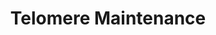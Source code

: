 ---
annotations:
- id: PW:0000085
  parent: regulatory pathway
  type: Pathway Ontology
  value: pathway pertinent to DNA replication and repair, cell cycle, maintenance
    of genomic integrity, RNA and protein biosynthesis
authors:
- MaintBot
- ReactomeTeam
- Anwesha
- Fehrhart
description: Telomeres are protein-DNA complexes at the ends of linear chromosomes
  that are important for genome stability. Telomeric DNA in humans, as in many eukaryotic
  organisms, consists of tandem repeats (Blackburn and Gall 1978; Moyzis et al. 1988;
  Meyne et al. 1989). The repeats at human telomeres are composed of TTAGGG sequences
  and stretch for several kilobase pairs. Another feature of telomeric DNA in many
  eukaryotes is a G-rich 3' single strand overhang, which in humans is estimated to
  be approximately 50-300 bases long (Makarov et al. 1997; Wright et al. 1997; Huffman
  et al. 2000). Telomeric DNA isolated from humans and several other organisms can
  form a lasso-type structure called a t-loop in which the 3' single-strand end is
  presumed to invade the double stranded telomeric DNA repeat tract (Griffith et al.
  1999). Telomeric DNA is bound by multiple protein factors that play important roles
  in regulating telomere length and in protecting the chromosome end from recombination,
  non-homologous end-joining, DNA damage signaling, and unregulated nucleolytic attack
  (reviewed in de Lange 2005).<br><br>DNA attrition can occur at telomeres, which
  can impact cell viability. Attrition can occur owing to the "end-replication problem",
  a consequence of the mechanism of lagging-strand synthesis (Watson 1972; Olovnikov
  1973). Besides incomplete replication, nucleolytic processing also likely contributes
  to telomere attrition (Huffman et al. 2000). If telomeres become critically shortened,
  replicative senescence can result (Harley et al. 1990). Thus, in order to undergo
  multiple divisions, cells need a mechanism to replenish the sequence at their chromosome
  ends.<br><br>The primary means for maintaining the sequence at chromosome ends in
  many eukaryotic organisms, including humans, is based on telomerase (Greider and
  Blackburn, 1985; Morin 1989). Telomerase is a ribonucleoprotein complex minimally
  composed of a conserved protein subunit containing a reverse transcriptase domain
  (telomerase reverse transcriptase, TERT) (Lingner et al. 1997; Nakamura et al. 1997)
  and a template-containing RNA (telomerase RNA component, TERC, TR, TER) (Greider
  and Blackburn, 1987; Feng et al 1995). Telomerase uses the RNA template to direct
  addition of multiple tandem repeats to the 3' G-rich single strand overhang. Besides
  extension by telomerase, maintenance of telomeric DNA involves additional activities,
  including C-strand synthesis, which fills in the opposing strand, and nucleolytic
  processing, which likely contributes to the generation of the 3' overhang.  View
  original pathway at [http://www.reactome.org/PathwayBrowser/#DIAGRAM=157579 Reactome].
last-edited: 2021-01-25
organisms:
- Homo sapiens
redirect_from:
- /index.php/Pathway:WP1928
- /instance/WP1928
revision: null
schema-jsonld:
- '@context': https://schema.org/
  '@id': https://wikipathways.github.io/pathways/WP1928.html
  '@type': Dataset
  creator:
    '@type': Organization
    name: WikiPathways
  description: Telomeres are protein-DNA complexes at the ends of linear chromosomes
    that are important for genome stability. Telomeric DNA in humans, as in many eukaryotic
    organisms, consists of tandem repeats (Blackburn and Gall 1978; Moyzis et al.
    1988; Meyne et al. 1989). The repeats at human telomeres are composed of TTAGGG
    sequences and stretch for several kilobase pairs. Another feature of telomeric
    DNA in many eukaryotes is a G-rich 3' single strand overhang, which in humans
    is estimated to be approximately 50-300 bases long (Makarov et al. 1997; Wright
    et al. 1997; Huffman et al. 2000). Telomeric DNA isolated from humans and several
    other organisms can form a lasso-type structure called a t-loop in which the 3'
    single-strand end is presumed to invade the double stranded telomeric DNA repeat
    tract (Griffith et al. 1999). Telomeric DNA is bound by multiple protein factors
    that play important roles in regulating telomere length and in protecting the
    chromosome end from recombination, non-homologous end-joining, DNA damage signaling,
    and unregulated nucleolytic attack (reviewed in de Lange 2005).<br><br>DNA attrition
    can occur at telomeres, which can impact cell viability. Attrition can occur owing
    to the "end-replication problem", a consequence of the mechanism of lagging-strand
    synthesis (Watson 1972; Olovnikov 1973). Besides incomplete replication, nucleolytic
    processing also likely contributes to telomere attrition (Huffman et al. 2000).
    If telomeres become critically shortened, replicative senescence can result (Harley
    et al. 1990). Thus, in order to undergo multiple divisions, cells need a mechanism
    to replenish the sequence at their chromosome ends.<br><br>The primary means for
    maintaining the sequence at chromosome ends in many eukaryotic organisms, including
    humans, is based on telomerase (Greider and Blackburn, 1985; Morin 1989). Telomerase
    is a ribonucleoprotein complex minimally composed of a conserved protein subunit
    containing a reverse transcriptase domain (telomerase reverse transcriptase, TERT)
    (Lingner et al. 1997; Nakamura et al. 1997) and a template-containing RNA (telomerase
    RNA component, TERC, TR, TER) (Greider and Blackburn, 1987; Feng et al 1995).
    Telomerase uses the RNA template to direct addition of multiple tandem repeats
    to the 3' G-rich single strand overhang. Besides extension by telomerase, maintenance
    of telomeric DNA involves additional activities, including C-strand synthesis,
    which fills in the opposing strand, and nucleolytic processing, which likely contributes
    to the generation of the 3' overhang.  View original pathway at [http://www.reactome.org/PathwayBrowser/#DIAGRAM=157579
    Reactome].
  keywords:
  - (generic)
  - (p-S365-TERF2)
  - 'ACD '
  - ADP
  - AMP
  - 'ANKRD28 '
  - ATP
  - 'ATP '
  - ATRX
  - 'ATRX '
  - ATRX:DAXX
  - 'BLM '
  - BLM,WRN
  - Base-paired to the
  - C-strand Okazaki
  - 'C-strand Okazaki fragment '
  - 'C-strand Okazaki fragment minus Flap '
  - 'CCNA1 '
  - 'CCNA2 '
  - CCNA:p-T160-CDK2
  - CHTF18
  - 'CHTF18 '
  - CHTF8
  - 'CHTF8 '
  - CMP
  - CST complex
  - CTC1
  - 'CTC1 '
  - CTF18 complex
  - CTF18-RFC(7s)
  - 'CTP '
  - Chromosome End
  - Chromosome End with
  - Complex
  - Complex Folded Into
  - Component (TERC)
  - DAXX
  - 'DAXX '
  - DKC1
  - 'DKC1 '
  - DKC1:SHQ1
  - DNA Binding and
  - DNA Damage/Telomere
  - DNA Polymerase delta
  - DNA polymerase
  - 'DNA primer '
  - DNA2
  - 'DNA2 '
  - DSCC1
  - 'DSCC1 '
  - End
  - End and Associated
  - Extended And
  - FEN1
  - Flap
  - 'Flap '
  - 'G-strand Chromosome end with an additional single strand repeat - Telomeric '
  - 'G-strand Chromosome end with two additional single strand repeats - Telomeric '
  - 'G-strand Chromosome end with two additional single strand repeats and a subterminal
    loop - Telomeric '
  - 'G-strand chromosome end - Telomeric '
  - GAR1
  - 'GAR1 '
  - GMP
  - 'GTP '
  - H+
  - 'H2AFB1 '
  - 'H2AFJ '
  - 'H2AFV '
  - 'H2AFX '
  - 'H2AFZ '
  - 'H2BFS '
  - H2O
  - H3F3A
  - 'H3F3A '
  - 'HIST1H2AB '
  - 'HIST1H2AC '
  - 'HIST1H2AD '
  - 'HIST1H2AJ '
  - 'HIST1H2BA '
  - 'HIST1H2BB '
  - 'HIST1H2BC '
  - 'HIST1H2BD '
  - 'HIST1H2BH '
  - 'HIST1H2BJ '
  - 'HIST1H2BK '
  - 'HIST1H2BL '
  - 'HIST1H2BM '
  - 'HIST1H2BN '
  - 'HIST1H2BO '
  - 'HIST1H4 '
  - 'HIST2H2AA3 '
  - 'HIST2H2AC '
  - 'HIST2H2BE '
  - 'HIST3H2BB '
  - HIST3H3
  - 'HIST3H3 '
  - Heteropentamer:RNA
  - Higher Order
  - Holoenzyme
  - Holoenzyme:Telomeric RNP End with Two Additional Single Stranded Telomere Repeats
  - LIG1
  - NHP2
  - 'NHP2 '
  - NOP10
  - 'NOP10 '
  - NTP
  - Nucleosome
  - Okazaki fragments
  - 'PCNA '
  - PCNA homotrimer
  - PIF1
  - 'POLA1 '
  - 'POLA2 '
  - POLA:primase:G-strand extended telomere end
  - 'POLD1 '
  - 'POLD2 '
  - 'POLD3 '
  - 'POLD4 '
  - 'POLR2A '
  - 'POLR2B '
  - 'POLR2C '
  - 'POLR2D '
  - 'POLR2E '
  - 'POLR2F '
  - 'POLR2G '
  - 'POLR2H '
  - 'POLR2I '
  - 'POLR2J '
  - 'POLR2K '
  - 'POLR2L '
  - POT1
  - 'POT1 '
  - PP6-PPP6R3
  - 'PPP6C '
  - 'PPP6R3 '
  - 'PRIM1 '
  - 'PRIM2 '
  - Packaging Protein
  - Pi
  - Processed Telomere
  - Processive complex
  - RFC
  - RFC,(CFT18-RFC)
  - 'RFC1 '
  - RFC2
  - 'RFC2 '
  - RFC3
  - 'RFC3 '
  - RFC4
  - 'RFC4 '
  - RFC5
  - 'RFC5 '
  - RNA
  - RNA Polymerase II
  - 'RNA primer '
  - RNA primer-DNA
  - RNA primer:G-strand
  - RNP:G-strand
  - RNP:Telomeric
  - RPA heterotrimer
  - 'RPA1 '
  - 'RPA2 '
  - 'RPA3 '
  - RTEL1
  - 'RTEL1 '
  - RUVBL1
  - RUVBL2
  - 'Remaining Flap '
  - SHQ1
  - 'SHQ1 '
  - STN1
  - 'STN1 '
  - Senescence
  - Shelterin complex
  - Stress Induced
  - Structure
  - TEN1
  - 'TEN1 '
  - 'TERF1 '
  - 'TERF2 '
  - 'TERF2IP '
  - TERRA
  - TERT
  - 'TERT '
  - 'TINF2 '
  - Telomerase
  - Telomerase RNA
  - 'Telomerase RNA Component (TERC) '
  - Telomerase RNP
  - Telomerase RNP Bound
  - Telomere repeat
  - Telomere:Shelterin:Nucleosome (H3F3A):ATRX:DAXX
  - Telomere:Shelterin:Nucleosome:ATRX:DAXX
  - Telomeric
  - Telomeric DNA
  - Telomeric G-strand
  - UMP
  - 'UTP '
  - WRAP53
  - 'WRAP53 '
  - WRN
  - 'WRN '
  - alpha:primase
  - an Additional
  - and base-paired to
  - chromosome
  - chromosome end
  - chromosome end with
  - complex
  - dATP
  - dCTP
  - dGTP
  - dTTP
  - end
  - end duplex:PCNA
  - end:POLA:primase
  - end:Shelterin
  - extended
  - extended telomere
  - fragment complex
  - fragment:Flap
  - fragment:Flap:RPA
  - fragments
  - fragments:Remaining
  - from adjacent
  - heterotrimer
  - heterotrimer:DNA2
  - holoenzyme complex
  - homotrimer
  - 'ligated C-strand Okazaki fragment '
  - loaded on
  - loaded on telomere
  - 'p-S365-TERF2 '
  - 'p-T160-CDK2 '
  - primer-DNA
  - primer:DNA
  - primer:G-strand
  - repeats
  - single Stranded
  - single strand
  - telomere:Okazaki
  - telomere:PCNA
  - telomere:POLA:primase
  - telomere:ligated
  - telomere:nicked DNA
  - telomeric
  - tetramer
  - the Telomeric
  - two additional
  license: CC0
  name: Telomere Maintenance
seo: CreativeWork
title: Telomere Maintenance
wpid: WP1928
---